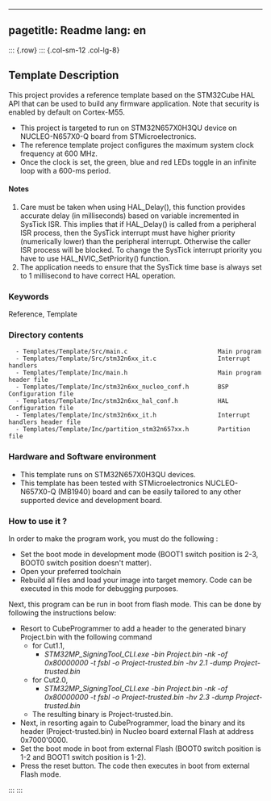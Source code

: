 

---
pagetitle: Readme
lang: en
---
::: {.row}
::: {.col-sm-12 .col-lg-8}

## <b>Template Description</b>

This project provides a reference template based on the STM32Cube HAL API that can be used
to build any firmware application. Note that security is enabled by default on Cortex-M55.

- This project is targeted to run on STM32N657X0H3QU device on NUCLEO-N657X0-Q board from STMicroelectronics.  
- The reference template project configures the maximum system clock frequency at 600 MHz.
- Once the clock is set, the green, blue and red LEDs toggle in an infinite loop with a 600-ms period.

#### <b>Notes</b>

 1. Care must be taken when using HAL_Delay(), this function provides accurate delay (in milliseconds)
    based on variable incremented in SysTick ISR. This implies that if HAL_Delay() is called from
    a peripheral ISR process, then the SysTick interrupt must have higher priority (numerically lower)
    than the peripheral interrupt. Otherwise the caller ISR process will be blocked.
    To change the SysTick interrupt priority you have to use HAL_NVIC_SetPriority() function.
 2. The application needs to ensure that the SysTick time base is always set to 1 millisecond
    to have correct HAL operation.
 

### <b>Keywords</b>

Reference, Template 

### <b>Directory contents</b>

      - Templates/Template/Src/main.c                         Main program
      - Templates/Template/Src/stm32n6xx_it.c                 Interrupt handlers
      - Templates/Template/Inc/main.h                         Main program header file
      - Templates/Template/Inc/stm32n6xx_nucleo_conf.h        BSP Configuration file
      - Templates/Template/Inc/stm32n6xx_hal_conf.h           HAL Configuration file
      - Templates/Template/Inc/stm32n6xx_it.h                 Interrupt handlers header file
      - Templates/Template/Inc/partition_stm32n657xx.h        Partition file


### <b>Hardware and Software environment</b>

  - This template runs on STM32N657X0H3QU devices.
  - This template has been tested with STMicroelectronics NUCLEO-N657X0-Q (MB1940)
    board and can be easily tailored to any other supported device
    and development board.

### <b>How to use it ?</b>

In order to make the program work, you must do the following :

 - Set the boot mode in development mode (BOOT1 switch position is 2-3, BOOT0 switch position doesn't matter).
 - Open your preferred toolchain
 - Rebuild all files and load your image into target memory. Code can be executed in this mode for debugging purposes.

Next, this program can be run in boot from flash mode. This can be done by following the instructions below:

 - Resort to CubeProgrammer to add a header to the generated binary Project.bin with the following command
   - for Cut1.1,
     - *STM32MP_SigningTool_CLI.exe -bin Project.bin -nk -of 0x80000000 -t fsbl -o Project-trusted.bin -hv 2.1 -dump Project-trusted.bin*
   - for Cut2.0, 
      - *STM32MP_SigningTool_CLI.exe -bin Project.bin -nk -of 0x80000000 -t fsbl -o Project-trusted.bin -hv 2.3 -dump Project-trusted.bin*
   - The resulting binary is Project-trusted.bin.
 - Next, in resorting again to CubeProgrammer, load the binary and its header (Project-trusted.bin) in Nucleo board external Flash at address 0x7000'0000.
 - Set the boot mode in boot from external Flash (BOOT0 switch position is 1-2 and BOOT1 switch position is 1-2).
 - Press the reset button. The code then executes in boot from external Flash mode.


:::
:::

